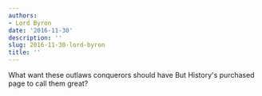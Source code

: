 ```yaml
---
authors:
- Lord Byron
date: '2016-11-30'
description: ''
slug: 2016-11-30-lord-byron
title: ''
---
```

What want these outlaws conquerors should have
But History's purchased page to call them great?



